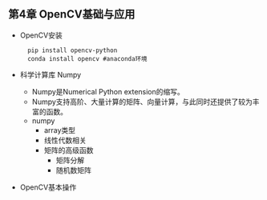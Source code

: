 ## 第4章 OpenCV基础与应用
- OpenCV安装

		pip install opencv-python
        conda install opencv #anaconda环境
- 科学计算库 Numpy
	- Numpy是Numerical Python extension的缩写。
	- Numpy支持高阶、大量计算的矩阵、向量计算，与此同时还提供了较为丰富的函数。
	- numpy
		- array类型
		- 线性代数相关
		- 矩阵的高级函数
			- 矩阵分解
			- 随机数矩阵
- OpenCV基本操作